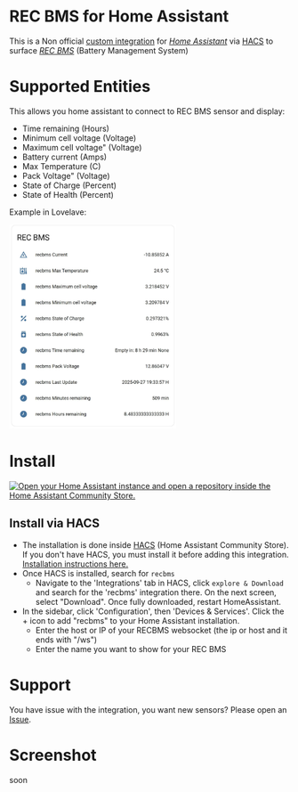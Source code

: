 
# REC BMS for Home Assistant

This is a Non official [custom integration](https://developers.home-assistant.io/docs/creating_component_index/) for *[Home Assistant](https://www.home-assistant.io/)* via [HACS](https://hacs.xyz/) to surface *[REC BMS](https://www.rec-bms.com/)* (Battery Management System) 


# Supported Entities

This allows you home assistant to connect to REC BMS sensor and display:
- Time remaining (Hours)
- Minimum cell voltage (Voltage)
- Maximum cell voltage" (Voltage)
- Battery current (Amps)
- Max Temperature (C)
- Pack Voltage" (Voltage)
- State of Charge (Percent)
- State of Health (Percent)

Example in Lovelave:

<img src="recbms_layout.jpeg" width="300"/>

# Install

[![Open your Home Assistant instance and open a repository inside the Home Assistant Community Store.](https://my.home-assistant.io/badges/hacs_repository.svg)](https://my.home-assistant.io/redirect/hacs_repository/?owner=tiagonmas&repository=recbms&category=integration)

## Install via HACS

- The installation is done inside [HACS](https://hacs.xyz/) (Home Assistant Community Store). If you don't have HACS, you must install it before adding this integration. [Installation instructions here.](https://hacs.xyz/docs/setup/download)
- Once HACS is installed, search for `recbms`
  - Navigate to the 'Integrations' tab in HACS, click `explore & Download` and search for the 'recbms' integration there. On the next screen, select "Download". Once fully downloaded, restart HomeAssistant.
- In the sidebar, click 'Configuration', then 'Devices & Services'. Click the + icon to add "recbms" to your Home Assistant installation.
  - Enter the host or IP of your RECBMS websocket (the ip or host and it ends with "/ws")
  - Enter the name you want to show for your REC BMS

# Support

You have issue with the integration, you want new sensors? Please open an [Issue](https://github.com/tiagonmas/recbms/issues).

# Screenshot

soon
